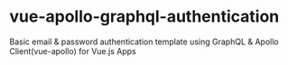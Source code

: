 # vue-apollo-graphql-authentication
Basic email &amp; password authentication template using GraphQL &amp; Apollo Client(vue-apollo) for Vue.js Apps
